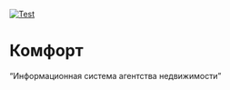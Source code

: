[![Test](https://github.com/KopievDev/Comfort/actions/workflows/test.yml/badge.svg)](https://github.com/KopievDev/Comfort/actions/workflows/test.yml)
# Комфорт
“Информационная система агентства недвижимости”
